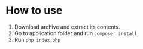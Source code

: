 # How to use

1. Download archive and extract its contents.
2. Go to application folder and run `composer install`
3. Run `php index.php`